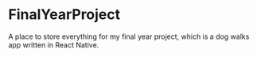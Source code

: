 # FinalYearProject
A place to store everything for my final year project, which is a dog walks app written in React Native. 
